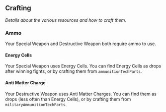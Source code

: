 ## Crafting

*Details about the various resources and how to craft them.*

### Ammo

Your Special Weapon and Destructive Weapon both require ammo to use.

#### Energy Cells

Your Special Weapon uses Energy Cells. You can find Energy Cells as drops after winning fights, or by crafting them from `ammunitionTechParts`.

#### Anti Matter Charge

Your Destructive Weapon uses Anti Matter Charges. You can find them as drops (less often than Energy Cells), or by crafting them from `militaryAmmunitionTechParts`.
